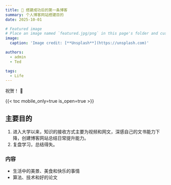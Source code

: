 ```yaml
---
title: 🎉 搭建成功后的第一条博客
summary: 个人博客网站搭建目的
date: 2025-10-01

# Featured image
# Place an image named `featured.jpg/png` in this page's folder and customize its options here.
image:
  caption: 'Image credit: [**Unsplash**](https://unsplash.com)'

authors:
  - admin
  - Ted

tags:
  - Life
---
```

祝贺！ 👋

{{< toc mobile_only=true is_open=true >}}

## 主要目的

1. 进入大学以来，知识的接收方式主要为视频和网文，深感自己的文书能力下降，创建博客网站总结日常提升能力。
2. 复盘学习，总结得失。

### 内容

- 生活中的美景、美食和快乐的事情
- 算法、技术和好的论文
